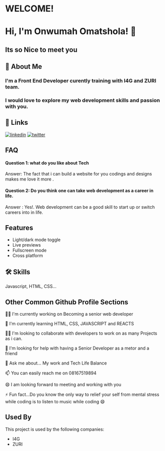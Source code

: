 # WELCOME!
# Hi, I'm Onwumah Omatshola! 👋 
## Its so Nice to meet you
## 🚀 About Me
### I'm a Front End Developer curently training with I4G and ZURI team.   
### I would love to explore my web development skills and passion with you. 


## 🔗 Links

[![linkedin](https://img.shields.io/badge/linkedin-0A66C2?style=for-the-badge&logo=linkedin&logoColor=white)](https://www.linkedin.com/in/omatshola-onwumah-609341162/)
[![twitter](https://img.shields.io/badge/twitter-1DA1F2?style=for-the-badge&logo=twitter&logoColor=white)](https://twitter.com/omashozie)


## FAQ

#### Question 1: what do you like about Tech

Answer: The fact that i can build a website for you codings and designs makes me love it more .

#### Question 2: Do you think one can take web development as a career in life.

Answer : Yes!. Web development can be a good skill to start up or switch careers into in life.


## Features

- Light/dark mode toggle
- Live previews
- Fullscreen mode
- Cross platform


## 🛠 Skills
Javascript, HTML, CSS...


## Other Common Github Profile Sections
👩‍💻 I'm currently working on Becoming a senior web developer 

🧠 I'm currently learning HTML, CSS, JAVASCRIPT and REACTS

👯‍♀️ I'm looking to collaborate with developers to work on as many Projects as i can.

🤔 I'm looking for help with having a Senior Developer as a metor and a friend

💬 Ask me about... My work and Tech Life Balance 

📫 You can easily reach me on 08167519894 

😄 I am looking forward to meeting and working with you

⚡️ Fun fact...Do you know the only way to relief your self from mental stress while coding is to listen to music while coding 😄


## Used By

This project is used by the following companies:

- I4G
- ZURI

